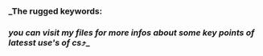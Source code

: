 ### _The rugged keywords:
### _you can visit my files for more infos about some key points of latesst use's of cs_⤴️_
